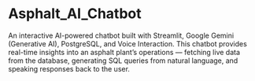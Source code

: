 # Asphalt_AI_Chatbot
An interactive AI-powered chatbot built with Streamlit, Google Gemini (Generative AI), PostgreSQL, and Voice Interaction.
This chatbot provides real-time insights into an asphalt plant’s operations — fetching live data from the database, generating SQL queries from natural language, and speaking responses back to the user.
